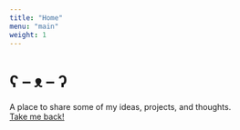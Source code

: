 ```yaml
---
title: "Home"
menu: "main"
weight: 1
---
```


# ʕ – ᴥ – ʔ

A place to share some of my ideas, projects, and thoughts.  
[Take me back!](https://skitter-beautiful-soil.glitch.me)


